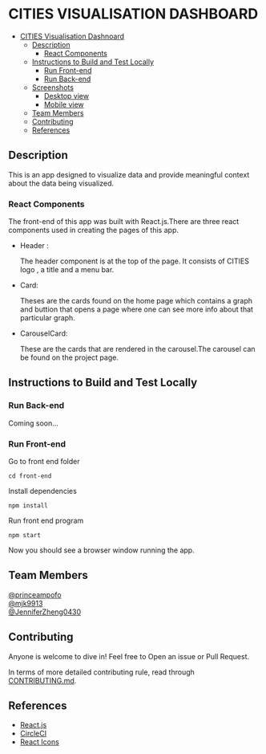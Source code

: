 # CITIES VISUALISATION DASHBOARD

- [CITIES Visualisation Dashnoard](#cities-visualisation-dashboard)
  - [Description](#description)
    - [React Components](#react-components)
  - [Instructions to Build and Test Locally](#instructions-to-build-and-test-locally)
    - [Run Front-end](#run-front-end)
    - [Run Back-end](#run-back-end)
  - [Screenshots](#screenshots)
    - [Desktop view](#desktop-view)
    - [Mobile view](#mobile-view)
  - [Team Members](#team-members)
  - [Contributing](#contributing)
  - [References](#references)

## Description

This is an app designed to visualize data and provide meaningful context about the data being visualized.

### React Components

The front-end of this app was built with React.js.There are three react components used in creating the pages of this app.

- Header :

  The header component is at the top of the page. It consists of CITIES logo , a title and a menu bar.

- Card:

  Theses are the cards found on the home page which contains a graph and buttion that opens a page where one can see more info about that particular graph.

- CarouselCard:

  These are the cards that are rendered in the carousel.The carousel can be found on the project page.

## Instructions to Build and Test Locally

### Run Back-end

Coming soon...

### Run Front-end

Go to front end folder

```
cd front-end
```

Install dependencies

```
npm install
```

Run front end program

```
npm start
```

Now you should see a browser window running the app.

<!-- ## Screenshots

### Desktop view

- Home Page
    ![Home Page](./screenshots/desktop1.png)

- Project Page
    ![Project Page](./screenshots/desktop4.png)

- About Page
    ![About Page](./screenshots/desktop2.png)

- Contact Page
    ![Contact Page](./screenshots/desktop3.png) -->

<!-- ### Mobile view

- Home Page
    ![Home Page](./screenshots/mobile1.png)

- Project Page
    ![Project Page](./screenshots/mobile4.png)

- About Page
    ![About Page](./screenshots/mobile2.png)

- Contact Page
    ![Contact Page](./screenshots/mobile3.png) -->

## Team Members

[@princeampofo](https://github.com/princeampofo)  
[@mjk9913](https://github.com/mjk9913)  
[@JenniferZheng0430](https://github.com/JenniferZheng0430)

## Contributing

Anyone is welcome to dive in! Feel free to Open an issue or Pull Request.

In terms of more detailed contributing rule, read through
[CONTRIBUTING.md](./CONTRIBUTING.md).

## References

- [React.js](https://reactjs.org/)
- [CircleCI](https://circleci.com/)
- [React Icons](https://react-icons.github.io/react-icons/)
